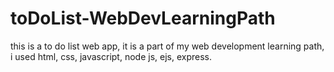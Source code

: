 # toDoList-WebDevLearningPath
 this is a to do list web app, it is a part of my web development learning path, i used html, css, javascript, node js, ejs, express.
